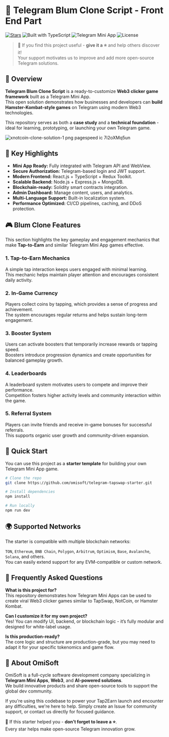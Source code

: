 # 🚀 Telegram Blum Clone Script - Front End Part

[![Stars](https://img.shields.io/github/stars/omisoft/blum-clone-script?style=social)](https://github.com/omisoft/blum-clone-script) ![Built with TypeScript](https://img.shields.io/badge/Built%20with-TypeScript-3178C6?logo=typescript) ![Telegram Mini App](https://img.shields.io/badge/Telegram-Mini%20App-blue?logo=telegram) ![License](https://img.shields.io/badge/license-MIT-green)

> 💫 If you find this project useful - **give it a ⭐** and help others discover it!  
> Your support motivates us to improve and add more open-source Telegram solutions.

## 🧩 Overview

**Telegram Blum Clone Script** is a ready-to-customize **Web3 clicker game framework** built as a Telegram Mini App.  
This open solution demonstrates how businesses and developers can **build Hamster-Kombat-style games** on Telegram using modern Web3 technologies.

This repository serves as both a **case study** and a **technical foundation** - ideal for learning, prototyping, or launching your own Telegram game.

![xnotcoin-clone-solution-1 png pagespeed ic 7i2oXMq5un](https://github.com/user-attachments/assets/cb691435-6ad7-41ed-ae10-43cf5b050c1d)

## 🌟 Key Highlights

- **Mini App Ready:** Fully integrated with Telegram API and WebView.
- **Secure Authorization:** Telegram-based login and JWT support.
- **Modern Frontend:** React.js + TypeScript + Redux Toolkit.
- **Scalable Backend:** Node.js + Express.js + MongoDB.
- **Blockchain-ready:** Solidity smart contracts integration.
- **Admin Dashboard:** Manage content, users, and analytics.
- **Multi-Language Support:** Built-in localization system.
- **Performance Optimized:** CI/CD pipelines, caching, and DDoS protection.

## 🎮 Blum Clone Features

This section highlights the key gameplay and engagement mechanics that make **Tap-to-Earn** and similar Telegram Mini App games effective.

### 1. Tap-to-Earn Mechanics  
A simple tap interaction keeps users engaged with minimal learning.  
This mechanic helps maintain player attention and encourages consistent daily activity.

### 2. In-Game Currency  
Players collect coins by tapping, which provides a sense of progress and achievement.  
The system encourages regular returns and helps sustain long-term engagement.

### 3. Booster System  
Users can activate boosters that temporarily increase rewards or tapping speed.  
Boosters introduce progression dynamics and create opportunities for balanced gameplay growth.

### 4. Leaderboards  
A leaderboard system motivates users to compete and improve their performance.  
Competition fosters higher activity levels and community interaction within the game.

### 5. Referral System  
Players can invite friends and receive in-game bonuses for successful referrals.  
This supports organic user growth and community-driven expansion.

## 🚀 Quick Start

You can use this project as a **starter template** for building your own Telegram Mini App game.

```bash
# Clone the repo
git clone https://github.com/omisoft/telegram-tapswap-starter.git

# Install dependencies
npm install

# Run locally
npm run dev
```

## 🌍 Supported Networks

The starter is compatible with multiple blockchain networks:

`TON`, `Ethereum`, `BNB Chain`, `Polygon`, `Arbitrum`, `Optimism`, `Base`, `Avalanche`, `Solana`, and others.  
You can easily extend support for any EVM-compatible or custom network.

## 💬 Frequently Asked Questions

**What is this project for?**  
This repository demonstrates how Telegram Mini Apps can be used to create viral Web3 clicker games similar to TapSwap, NotCoin, or Hamster Kombat.

**Can I customize it for my own project?**  
Yes! You can modify UI, backend, or blockchain logic - it’s fully modular and designed for white-label usage.

**Is this production-ready?**  
The core logic and structure are production-grade, but you may need to adapt it for your specific tokenomics and game flow.

## 🧠 About OmiSoft

OmiSoft is a full-cycle software development company specializing in **Telegram Mini Apps**, **Web3**, and **AI-powered solutions**.  
We build innovative products and share open-source tools to support the global dev community.

If you're using this codebase to power your Tap2Earn launch and encounter any difficulties, we're here to help. Simply create an Issue for community support, or contact us directly for focused guidance.

💫 If this starter helped you - **don’t forget to leave a ⭐**.  
Every star helps make open-source Telegram innovation grow.
